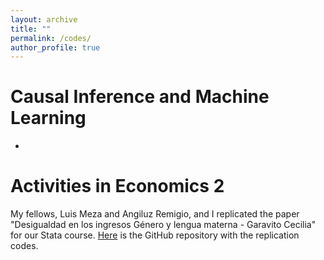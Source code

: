 ```yaml
---
layout: archive
title: ""
permalink: /codes/
author_profile: true
---
```


# Causal Inference and Machine Learning 
* 

# Activities in Economics 2
My fellows, Luis Meza and Angiluz Remigio, and I replicated the paper "Desigualdad en los ingresos Género y lengua materna - Garavito Cecilia" for our Stata course. [Here](https://github.com/claudiavivas/Activities-in-economy-2) is the GitHub repository with the replication codes.